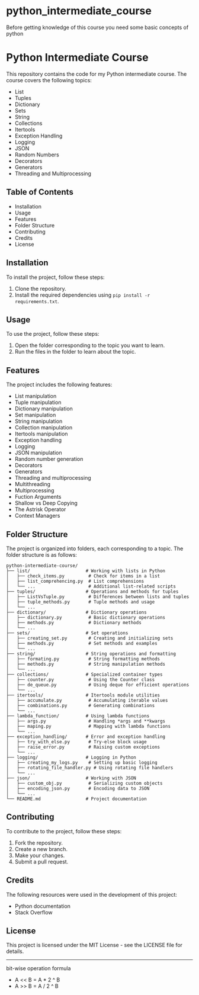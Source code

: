 # python_intermediate_course
Before getting knowledge of this course you need some basic concepts of python

# Python Intermediate Course

This repository contains the code for my Python intermediate course. The course covers the following topics:

- List
- Tuples
- Dictionary
- Sets
- String
- Collections
- Itertools
- Exception Handling
- Logging
- JSON
- Random Numbers
- Decorators
- Generators
- Threading and Multiprocessing

## Table of Contents

- Installation
- Usage
- Features
- Folder Structure
- Contributing
- Credits
- License

## Installation

To install the project, follow these steps:

1. Clone the repository.
2. Install the required dependencies using `pip install -r requirements.txt`.

## Usage

To use the project, follow these steps:

1. Open the folder corresponding to the topic you want to learn.
2. Run the files in the folder to learn about the topic.

## Features

The project includes the following features:

- List manipulation
- Tuple manipulation
- Dictionary manipulation
- Set manipulation
- String manipulation
- Collection manipulation
- Itertools manipulation
- Exception handling
- Logging
- JSON manipulation
- Random number generation
- Decorators
- Generators
- Threading and multiprocessing
- Multithreading
- Multiprocessing
- Fuction Arguments
- Shallow vs Deep Copying
- The Astrisk Operator
- Context Managers

## Folder Structure

The project is organized into folders, each corresponding to a topic. The folder structure is as follows:

```
python-intermediate-course/
├── list/                     # Working with lists in Python
│   ├── check_items.py         # Check for items in a list
│   ├── list_comprehencing.py  # List comprehensions
│   └── ...                    # Additional list-related scripts
├── tuples/                   # Operations and methods for tuples
│   ├── ListVsTuple.py         # Differences between lists and tuples
│   ├── tuple_methods.py       # Tuple methods and usage
│   └── ...
├── dictionary/               # Dictionary operations
│   ├── dictionary.py          # Basic dictionary operations
│   ├── methods.py             # Dictionary methods
│   └── ...
├── sets/                     # Set operations
│   ├── creating_set.py        # Creating and initializing sets
│   ├── methods.py             # Set methods and examples
│   └── ...
├── string/                   # String operations and formatting
│   ├── formating.py           # String formatting methods
│   ├── methods.py             # String manipulation methods
│   └── ...
├── collections/              # Specialized container types
│   ├── counter.py             # Using the Counter class
│   ├── de_queue.py            # Using deque for efficient operations
│   └── ...
├── itertools/                # Itertools module utilities
│   ├── accumulate.py          # Accumulating iterable values
│   ├── combinations.py        # Generating combinations
│   └── ...
├── lambda_function/          # Using lambda functions
│   ├── args.py                # Handling *args and **kwargs
│   ├── maping.py              # Mapping with lambda functions
│   └── ...
├── exception_handling/       # Error and exception handling
│   ├── try_with_else.py       # Try-else block usage
│   ├── raise_error.py         # Raising custom exceptions
│   └── ...
├── logging/                  # Logging in Python
│   ├── creating_my_logs.py    # Setting up basic logging
│   ├── rotating_file_handler.py # Using rotating file handlers
│   └── ...
├── json/                     # Working with JSON
│   ├── custom_obj.py          # Serializing custom objects
│   ├── encoding_json.py       # Encoding data to JSON
│   └── ...
└── README.md                 # Project documentation
```



## Contributing

To contribute to the project, follow these steps:

1. Fork the repository.
2. Create a new branch.
3. Make your changes.
4. Submit a pull request.

## Credits

The following resources were used in the development of this project:

- Python documentation
- Stack Overflow

## License
This project is licensed under the MIT License - see the LICENSE file for details.

---
bit-wise operation formula
 - A << B = A * 2 ^ B 
 - A >> B = A / 2 ^ B 

